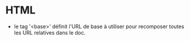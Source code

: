 # HTML


* le tag '\<base>' définit l'URL de base à utiliser pour recomposer toutes les URL relatives dans le doc.
